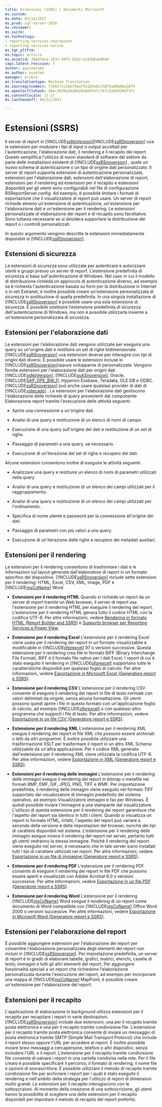 ```yaml
---
title: Estensioni (SSRS) | Documenti Microsoft
ms.custom: 
ms.date: 03/14/2017
ms.prod: sql-server-2016
ms.reviewer: 
ms.suite: 
ms.technology:
- reporting-services-sharepoint
- reporting-services-native
ms.tgt_pltfrm: 
ms.topic: article
ms.assetid: 2bb0fdca-1837-49f5-b542-61826bab0b46
caps.latest.revision: 7
author: guyinacube
ms.author: asaxton
manager: erikre
ms.translationtype: Machine Translation
ms.sourcegitcommit: f3481fcc2bb74eaf93182e6cc58f5a06666e10f4
ms.openlocfilehash: d8ec3b39a36a6020a6655e7c7e7c2a589266f3fc
ms.contentlocale: it-it
ms.lasthandoff: 06/22/2017

---
```

# <a name="extensions-ssrs"></a>Estensioni (SSRS)
  Il server di report in [!INCLUDE[ssNoVersion](../includes/ssnoversion-md.md)][!INCLUDE[ssRSnoversion](../includes/ssrsnoversion-md.md)] usa le estensioni per modulare i tipi di input o output accettati per l'autenticazione, l'elaborazione dati, il rendering e il recapito dei report. Questo semplifica l'utilizzo di nuovi standard di software del settore da parte delle installazioni esistenti di [!INCLUDE[ssRSnoversion](../includes/ssrsnoversion-md.md)] , quale un nuovo schema di autenticazione o un tipo di origine dati personalizzato. Il server di report supporta estensioni di autenticazione personalizzate, estensioni per l'elaborazione dati, estensioni dell'elaborazione di report, estensioni per il rendering ed estensioni per il recapito e estensioni disponibili per gli utenti sono configurabili nel file di configurazione RSReportServer.config. Ad esempio, è possibile limitare i formati di esportazione che il visualizzatore di report può usare. Un server di report richiede almeno un'estensione di autenticazione, un'estensione per l'elaborazione dati e un'estensione per il rendering. Le estensioni personalizzate di elaborazione dei report e di recapito sono facoltative. Sono tuttavia necessarie se si desidera supportare la distribuzione dei report o i controlli personalizzati.  
  
 In questo argomento vengono descritte le estensioni immediatamente disponibili in [!INCLUDE[ssRSnoversion](../includes/ssrsnoversion-md.md)].  
  
## <a name="security-extensions"></a>Estensioni di sicurezza  
 Le estensioni di sicurezza sono utilizzate per autenticare e autorizzare utenti e gruppi presso un server di report. L'estensione predefinita di sicurezza si basa sull'autenticazione di Windows. Nel caso in cui il modello di distribuzione richieda un approccio di autenticazione diverso, ad esempio se è richiesta l'autenticazione basata su form per la distribuzione in Internet o in reti Extranet, è inoltre possibile creare un'estensione personalizzata di sicurezza in sostituzione di quella predefinita. In una singola installazione di [!INCLUDE[ssRSnoversion](../includes/ssrsnoversion-md.md)] è possibile usare una sola estensione di sicurezza. È possibile sostituire l'estensione predefinita di sicurezza dell'autenticazione di Windows, ma non è possibile utilizzarla insieme a un'estensione personalizzata di sicurezza.  
  
## <a name="data-processing-extensions"></a>Estensioni per l'elaborazione dati  
 Le estensioni per l'elaborazione dati vengono utilizzate per eseguire una query su un'origine dati e restituire un set di righe bidimensionale. [!INCLUDE[ssRSnoversion](../includes/ssrsnoversion-md.md)] usa estensioni diverse per interagire con tipi di origini dati diversi. È possibile usare le estensioni incluse in [!INCLUDE[ssRSnoversion](../includes/ssrsnoversion-md.md)]oppure svilupparne di personalizzate. Vengono fornite estensioni per l'elaborazione dati per origini dati [!INCLUDE[ssNoVersion](../includes/ssnoversion-md.md)], [!INCLUDE[ssASnoversion](../includes/ssasnoversion-md.md)], Oracle, [!INCLUDE[SAP_DPE_BW_1](../includes/sap-dpe-bw-1-md.md)], Hyperion Essbase, Teradata, OLE DB e ODBC. [!INCLUDE[ssRSnoversion](../includes/ssrsnoversion-md.md)] può anche usare qualsiasi provider di dati di [!INCLUDE[vstecado](../includes/vstecado-md.md)] . Le estensioni per l'elaborazione dati gestiscono l'elaborazione delle richieste di query provenienti dal componente Elaborazione report tramite l'esecuzione delle attività seguenti:  
  
-   Aprire una connessione a un'origine dati.  
  
-   Analisi di una query e restituzione di un elenco di nomi di campo.  
  
-   Esecuzione di una query sull'origine dei dati e restituzione di un set di righe.  
  
-   Passaggio di parametri a una query, se necessario.  
  
-   Esecuzione di un'iterazione del set di righe e recupero dei dati.  
  
 Alcune estensioni consentono inoltre di eseguire le attività seguenti:  
  
-   Analizzare una query e restituire un elenco di nomi di parametri utilizzati nella query.  
  
-   Analisi di una query e restituzione di un elenco dei campi utilizzati per il raggruppamento.  
  
-   Analisi di una query e restituzione di un elenco dei campi utilizzati per l'ordinamento.  
  
-   Specifica di nome utente e password per la connessione all'origine dei dati.  
  
-   Passaggio di parametri con più valori a una query.  
  
-   Esecuzione di un'iterazione delle righe e recupero dei metadati ausiliari.  
  
## <a name="rendering-extensions"></a>Estensioni per il rendering  
 Le estensioni per il rendering consentono di trasformare i dati e le informazioni sul layout generate dall'elaboratore di report in un formato specifico del dispositivo. [!INCLUDE[ssRSnoversion](../includes/ssrsnoversion-md.md)] include sette estensioni per il rendering: HTML, Excel, CSV, XML, Image, PDF e [!INCLUDE[msCoName](../includes/msconame-md.md)] Word.  
  
-   **Estensioni per il rendering HTML** Quando si richiede un report da un server di report tramite un Web browser, il server di report usa l'estensione per il rendering HTML per eseguire il rendering del report. L'estensione per il rendering HTML genera tutto il codice HTML con la codifica UTF-8. Per altre informazioni, vedere [Rendering in formato HTML &#40;Report Builder and SSRS&#41;](../reporting-services/report-builder/rendering-to-html-report-builder-and-ssrs.md) e [Supporto browser per Reporting Services e Power View](../reporting-services/browser-support-for-reporting-services-and-power-view.md).  
  
-   **Estensione per il rendering Excel** L'estensione per il rendering Excel viene usata per il rendering dei report in un formato visualizzabile e modificabile in [!INCLUDE[ofprexcel](../includes/ofprexcel-md.md)] 97 o versioni successive. Questa estensione per il rendering crea file in formato BIFF (Binary Interchange File Format). BIFF è il formato file nativo per i dati Excel. I report di cui è stato eseguito il rendering in [!INCLUDE[ofprexcel](../includes/ofprexcel-md.md)] supportano tutte le caratteristiche disponibili per qualsiasi foglio di calcolo. Per altre informazioni, vedere [Esportazione in Microsoft Excel &#40;Generatore report e SSRS&#41;](../reporting-services/report-builder/exporting-to-microsoft-excel-report-builder-and-ssrs.md).  
  
-   **Estensione per il rendering CSV** L'estensione per il rendering CSV consente di eseguire il rendering dei report in file di testo normale con valori delimitati da virgole, senza alcuna formattazione. Gli utenti possono quindi aprire i file in questo formato con un'applicazione foglio di calcolo, ad esempio [!INCLUDE[ofprexcel](../includes/ofprexcel-md.md)] o con qualsiasi altro programma che supporti i file di testo. Per altre informazioni, vedere [Esportazione in un file CSV &#40;Generatore report e SSRS&#41;](../reporting-services/report-builder/exporting-to-a-csv-file-report-builder-and-ssrs.md).  
  
-   **Estensione per il rendering XML** L'estensione per il rendering XML esegue il rendering dei report in file XML che possono essere archiviati o letti da altri programmi. È inoltre possibile utilizzare una trasformazione XSLT per trasformare il report in un altro XML Schema utilizzabile da un'altra applicazione. Per il codice XML generato dall'estensione per il rendering XML viene utilizzata la codifica UTF-8. Per altre informazioni, vedere [Esportazione in XML &#40;Generatore report e SSRS&#41;](../reporting-services/report-builder/exporting-to-xml-report-builder-and-ssrs.md).  
  
-   **Estensioni per il rendering delle immagini** L'estensione per il rendering delle immagini esegue il rendering dei report in bitmap o metafile nei formati BMP, EMF, GIF, JPEG, PNG, TIFF e WMF. Per impostazione predefinita, il rendering delle immagini viene eseguito nel formato TIFF supportato dal visualizzatore di immagini predefinito del sistema operativo, ad esempio Visualizzatore immagini e fax per Windows. È quindi possibile inviare l'immagine a una stampante dal visualizzatore. L'utilizzo di questa estensione per il rendering dei report garantisce che l'aspetto del report sia identico in tutti i client. Quando si visualizza un report in formato HTML, infatti, l'aspetto del report può variare a seconda della versione e delle impostazioni del browser, nonché dei tipi di carattere disponibili nel sistema. L'estensione per il rendering delle immagini esegue invece il rendering del report nel server, pertanto tutti gli utenti vedranno la stessa immagine. Poiché il rendering del report viene eseguito nel server, è necessario che in tale server siano installati tutti i tipi di carattere utilizzati nel report. Per altre informazioni, vedere [Esportazione in un file di immagine &#40;Generatore report e SSRS&#41;](../reporting-services/report-builder/exporting-to-an-image-file-report-builder-and-ssrs.md).  
  
-   **Estensione per il rendering PDF** L'estensione per il rendering PDF consente di eseguire il rendering dei report in file PDF che possono essere aperti e visualizzati con Adobe Acrobat 6.0 o versioni successive. Per altre informazioni, vedere [Esportazione in un file PDF &#40;Generatore report e SSRS&#41;](../reporting-services/report-builder/exporting-to-a-pdf-file-report-builder-and-ssrs.md).  
  
-   **Estensione per il rendering Word** L'estensione per il rendering [!INCLUDE[msCoName](../includes/msconame-md.md)] Word esegue il rendering di un report come documento di Word compatibile con [!INCLUDE[msCoName](../includes/msconame-md.md)] Office Word 2000 o versioni successive. Per altre informazioni, vedere [Esportazione in Microsoft Word &#40;Generatore report e SSRS&#41;](../reporting-services/report-builder/exporting-to-microsoft-word-report-builder-and-ssrs.md).  
  
## <a name="report-processing-extensions"></a>Estensioni per l'elaborazione del report  
 È possibile aggiungere estensioni per l'elaborazione del report per consentire l'elaborazione personalizzata degli elementi del report non inclusi in [!INCLUDE[ssRSnoversion](../includes/ssrsnoversion-md.md)]. Per impostazione predefinita, un server di report è in grado di elaborare tabelle, grafici, matrici, elenchi, caselle di testo, immagini e tutti gli altri elementi del report. Per aggiungere funzionalità speciali a un report che richiedono l'elaborazione personalizzata durante l'esecuzione del report, ad esempio per incorporare una mappa di [!INCLUDE[msCoName](../includes/msconame-md.md)] MapPoint, è possibile creare un'estensione per l'elaborazione del report.  
  
## <a name="delivery-extensions"></a>Estensioni per il recapito  
 L'applicazione di elaborazione in background utilizza estensioni per il recapito per recapitare i report in varie destinazioni. [!INCLUDE[ssRSnoversion](../includes/ssrsnoversion-md.md)] include due estensioni, una per il recapito tramite posta elettronica e una per il recapito tramite condivisione file. L'estensione per il recapito tramite posta elettronica consente di inviare un messaggio di posta elettronica tramite SMTP (Simple Mail Transport Protocol) che include il report stesso oppure l'URL per accedere al report. È inoltre possibile inviare brevi messaggi a cercapersone, telefoni o altri dispositivi, senza includere l'URL o il report. L'estensione per il recapito tramite condivisione file consente di salvare i report in una cartella condivisa nella rete. Per il file creato è possibile specificare il percorso, il formato di rendering, il nome file e opzioni di sovrascrittura. È possibile utilizzare il metodo di recapito tramite condivisione file per archiviare i report per i quali è stato eseguito il rendering e nell'ambito della strategia per l'utilizzo di report di dimensioni molto grandi. Le estensioni per il recapito interagiscono con le sottoscrizioni. Al momento della creazione di una sottoscrizione, gli utenti hanno la possibilità di scegliere una delle estensioni per il recapito disponibili per impostare il metodo di recapito del report preferito.  
  
  
